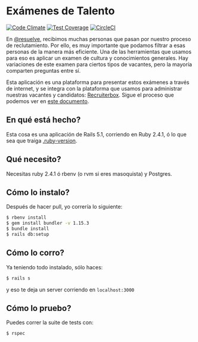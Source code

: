 # Exámenes de Talento
[![Code Climate](https://codeclimate.com/github/jaimerodas/examen-talento/badges/gpa.svg)](https://codeclimate.com/github/jaimerodas/examen-talento)
[![Test Coverage](https://codeclimate.com/github/jaimerodas/examen-talento/badges/coverage.svg)](https://codeclimate.com/github/jaimerodas/examen-talento/coverage)
[![CircleCI](https://circleci.com/gh/jaimerodas/examen-talento/tree/master.svg?style=svg)](https://circleci.com/gh/jaimerodas/examen-talento/tree/master)

En [@resuelve](https://github.com/resuelve), recibimos muchas personas que pasan por nuestro proceso de reclutamiento. Por ello, es muy importante que podamos filtrar a esas personas de la manera más eficiente. Una de las herramientas que usamos para eso es aplicar un examen de cultura y conocimientos generales. Hay variaciones de este examen para ciertos tipos de vacantes, pero la mayoría comparten preguntas entre sí.

Esta aplicación es una plataforma para presentar estos exámenes a través de internet, y se integra con la plataforma que usamos para administrar nuestras vacantes y candidatos: [Recruiterbox](https://recruiterbox.com). Sigue el proceso que podemos ver en [este documento](doc/Flujo%20Aplicaci%C3%B3n.md).

## En qué está hecho?
Esta cosa es una aplicación de Rails 5.1, corriendo en Ruby 2.4.1, ó lo que sea que traiga [.ruby-version](.ruby-version).

## Qué necesito?
Necesitas ruby 2.4.1 ó rbenv (o rvm si eres masoquista) y Postgres.

## Cómo lo instalo?
Después de hacer pull, yo correría lo siguiente:
```bash
$ rbenv install
$ gem install bundler -v 1.15.3
$ bundle install
$ rails db:setup
```

## Cómo lo corro?
Ya teniendo todo instalado, sólo haces:
```bash
$ rails s
```

y eso te deja un server corriendo en `localhost:3000`

## Cómo lo pruebo?
Puedes correr la suite de tests con:
```bash
$ rspec
```
